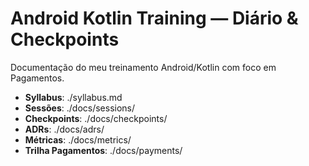 # Android Kotlin Training — Diário & Checkpoints
Documentação do meu treinamento Android/Kotlin com foco em Pagamentos.

- **Syllabus**: ./syllabus.md
- **Sessões**: ./docs/sessions/
- **Checkpoints**: ./docs/checkpoints/
- **ADRs**: ./docs/adrs/
- **Métricas**: ./docs/metrics/
- **Trilha Pagamentos**: ./docs/payments/

